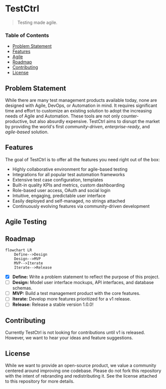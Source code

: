 # TestCtrl
> Testing made agile.

### Table of Contents
- [Problem Statement](#problem-statement)
- [Features](#features)
- [Agile](#agile)
- [Roadmap](#roadmap)
- [Contributing](#contributing)
- [License](#license)

## Problem Statement
While there are many test management products available today, none are designed with Agile, DevOps, or Automation in mind. It requires significant time and effort to customize an existing solution to adopt the increasing needs of Agile and Automation. These tools are not only counter-productive, but also absurdly expensive. TestCtrl aims to disrupt the market by providing the world's first *community-driven*, *enterprise-ready*, and *agile-based* solution.

## Features
The goal of TestCtrl is to offer all the features you need right out of the box:
- Highly collaborative environment for agile-based testing
- Integrations for all popular test automation frameworks
- Extensive test case configuration, templates
- Built-in quality KPIs and metrics, custom dashboarding
- Role-based user access, OAuth and social login
- Intuitive, engaging, predictable user interface
- Easily deployed and self-managed, no strings attached
- Continuously evolving features via community-driven development

## Agile Testing


## Roadmap
```mermaid
flowchart LR
    Define-->Design
    Design-->MVP
    MVP-->Iterate
    Iterate-->Release
```
- [x] **Define:** Write a problem statement to reflect the purpose of this project.
- [ ] **Design:** Model user interface mockups, API interfaces, and database schemas. 
- [ ] **MVP:** Build a test management product with the core features.
- [ ] **Iterate:** Develop more features prioritized for a v1 release.
- [ ] **Release:** Release a stable version 1.0.0!

## Contributing
Currently TestCtrl is not looking for contributions until v1 is released. However, we want to hear your ideas and feature suggestions.

## License
While we want to provide an open-source product, we value a community centered around improving one codebase. Please do not fork this repository with the intent of rebranding and redistributing it. See the license attached to this repository for more details.
